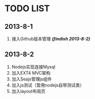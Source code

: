 **TODO LIST**
==

## 2013-8-1 
1. 接入Github版本管理	***(findish 2013-8-2)***

## 2013-8-2
1. Nodejs实现连接Mysql
2. 加入EXT4 MVC架构
3. 加入Seajs管理js组件
4. 加入js测试（暂用nodejs自带测试类）
5. 加入layout布局页